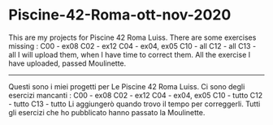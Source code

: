 # Piscine-42-Roma-ott-nov-2020

This are my projects for Piscine 42 Roma Luiss.
There are some exercises missing :
C00 - ex08
C02 - ex12
C04 - ex04, ex05
C10 - all
C12 - all
C13 - all
I will upload them, when I have time to correct them.
All the exercise I have uploaded, passed Moulinette.

-----------------------------------------------------------------------------------------------------------------------------------------------------------------------------------

Questi sono i miei progetti per Le Piscine 42 Roma Luiss.
Ci sono degli esercizi mancanti :
C00 - ex08
C02 - ex12
C04 - ex04, ex05
C10 - tutto
C12 - tutto
C13 - tutto
Li aggiungerò quando trovo il tempo per correggerli.
Tutti gli esercizi che ho pubblicato hanno passato la Moulinette.

